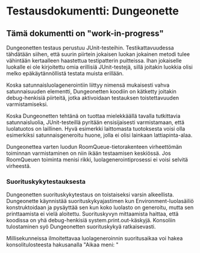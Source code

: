 Testausdokumentti: Dungeonette
==============================
Tämä dokumentti on "work-in-progress"
-------------------------------------

Dungeonetten testaus perustuu JUnit-testeihin. Testikattavuudessa tähdätään siihen, että suurin piirtein jokaisen luokan jokainen metodi tulee vähintään kertaalleen haastettua testipatterin puitteissa. Ihan jokaiselle luokalle ei ole kirjoitettu omia erillisiä JUnit-testejä, sillä joitakin luokkia olisi melko epäkäytännöllistä testata muista erillään.

Koska satunnaisluolagenerointiin liittyy nimensä mukaisesti vahva satunnaisuuden elementti, Dungeonetten koodiin on kätketty joitakin debug-henkisiä piirteitä, jotka aktivoidaan testauksen toistettavuuden varmistamiseksi.

Koska Dungeonetten tehtänä on tuottaa mielekkäällä tavalla tutkittavia satunnaisluolia, JUnit-testeillä pyritään ensisijaisesti varmistamaan, että luolatuotos on laillinen. Hyvä esimerkki laittomasta tuotoksesta voisi olla esimerkiksi satunnaisgeneroitu huone, jolla ei olisi lainkaan lattiapinta-alaa. 

Dungeonettea varten luodun RoomQueue-tietorakenteen virheettömän toiminnan varmistaminen on niin ikään testaamisen keskiössä. Jos RoomQueuen toiminta menisi rikki, luolagenerointiprosessi ei voisi selvitä virheestä.

### Suorituskykytestauksesta

Dungeonetten suorituskykytestaus on toistaiseksi varsin alkeellista. Dungeonette käynnistää suorituskykyajastimen kun Environment-luolasäiliö konstruktoidaan ja pysäyttää sen kun koko luolasto on generoitu, mutta sen printtaamista ei vielä aloitettu. Suorituskyvyn mittaamista haittaa, että koodissa on yhä debug-henkisiä system.print.out-käskyjä. Konsoliin tulostaminen syö Dungeonetten suorituskykyä ratkaisevasti.

Millisekunneissa ilmoitettavaa luolageneroinnin suoritusaikaa voi hakea konsolitulosteesta hakusanalla "Aikaa meni: "

